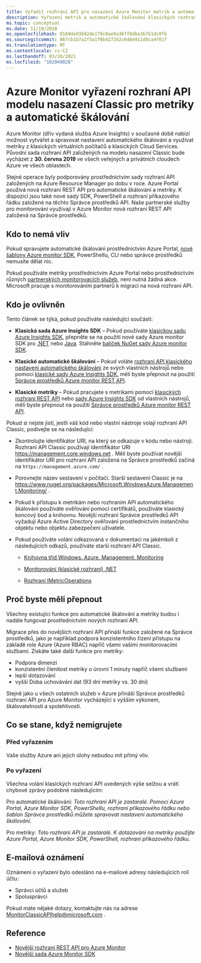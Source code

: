 ```yaml
---
title: Vyřadit rozhraní API pro nasazení Azure Monitor metrik a automatického škálování
description: Vyřazení metrik a automatické škálování klasických rozhraní API, označovaných také jako Azure Service Management (ASM) nebo model nasazení RDFE
ms.topic: conceptual
ms.date: 11/19/2018
ms.openlocfilehash: 0169de93b92de179c0ae9a36ff8dba3b7b1dc0fb
ms.sourcegitcommit: 867cb1b7a1f3a1f0b427282c648d411d0ca4f81f
ms.translationtype: MT
ms.contentlocale: cs-CZ
ms.lasthandoff: 03/20/2021
ms.locfileid: "102049028"
---
```

# <a name="azure-monitor-retirement-of-classic-deployment-model-apis-for-metrics-and-autoscale"></a>Azure Monitor vyřazení rozhraní API modelu nasazení Classic pro metriky a automatické škálování

Azure Monitor (dřív vydaná služba Azure Insights) v současné době nabízí možnost vytvářet a spravovat nastavení automatického škálování a využívat metriky z klasických virtuálních počítačů a klasických Cloud Services. Původní sada rozhraní API založených na modelu nasazení Classic bude vycházet z **30. června 2019** ve všech veřejných a privátních cloudech Azure ve všech oblastech.   

Stejné operace byly podporovány prostřednictvím sady rozhraní API založených na Azure Resource Manager po dobu v roce. Azure Portal používá nová rozhraní REST API pro automatické škálování a metriky. K dispozici jsou také nové sady SDK, PowerShell a rozhraní příkazového řádku založené na těchto Správce prostředků API. Naše partnerské služby pro monitorování využívají v Azure Monitor nová rozhraní REST API založená na Správce prostředků.  

## <a name="who-is-not-affected"></a>Kdo to nemá vliv

Pokud spravujete automatické škálování prostřednictvím Azure Portal, [nové šablony Azure monitor SDK](https://www.nuget.org/packages/Microsoft.Azure.Management.Monitor/), PowerShellu, CLI nebo správce prostředků nemusíte dělat nic.  

Pokud používáte metriky prostřednictvím Azure Portal nebo prostřednictvím různých [partnerských monitorovacích služeb](../partners.md), není nutná žádná akce. Microsoft pracuje s monitorováním partnerů k migraci na nová rozhraní API.

## <a name="who-is-affected"></a>Kdo je ovlivněn

Tento článek se týká, pokud používáte následující součásti:

- **Klasická sada Azure Insights SDK** – Pokud používáte [klasickou sadu Azure Insights SDK](https://www.nuget.org/packages/Microsoft.WindowsAzure.Management.Monitoring/), přepněte se na použití nové sady Azure monitor SDK pro [.NET](https://github.com/azure/azure-libraries-for-net#download) nebo [Java](https://github.com/azure/azure-libraries-for-java#download). Stáhněte [balíček NuGet sady Azure monitor SDK](https://www.nuget.org/packages/Microsoft.Azure.Management.Monitor/).

- **Klasické automatické škálování** – Pokud voláte [rozhraní API klasického nastavení automatického škálování](/previous-versions/azure/reference/mt348562(v=azure.100)) ze svých vlastních nástrojů nebo pomocí [klasické sady Azure Insights SDK](https://www.nuget.org/packages/Microsoft.WindowsAzure.Management.Monitoring/), měli byste přepnout na použití [Správce prostředků Azure monitor REST API](/rest/api/monitor/autoscalesettings).

- **Klasické metriky** – Pokud pracujete s metrikami pomocí [klasických rozhraní REST API](/previous-versions/azure/reference/dn510374(v=azure.100)) nebo  [sady Azure Insights SDK](https://www.nuget.org/packages/Microsoft.WindowsAzure.Management.Monitoring/) od vlastních nástrojů, měli byste přepnout na použití [Správce prostředků Azure monitor REST API](/rest/api/monitor/autoscalesettings). 

Pokud si nejste jistí, jestli váš kód nebo vlastní nástroje volají rozhraní API Classic, podívejte se na následující:

- Zkontrolujte identifikátor URI, na který se odkazuje v kódu nebo nástroji. Rozhraní API Classic používají identifikátor URI https://management.core.windows.net . Měli byste používat novější identifikátor URI pro rozhraní API založená na Správce prostředků začíná na `https://management.azure.com/` .

- Porovnejte název sestavení v počítači. Starší sestavení Classic je na  https://www.nuget.org/packages/Microsoft.WindowsAzure.Management.Monitoring/ .

- Pokud k přístupu k metrikám nebo rozhraním API automatického škálování používáte ověřování pomocí certifikátů, používáte klasický koncový bod a knihovnu. Novější rozhraní Správce prostředků API vyžadují Azure Active Directory ověřování prostřednictvím instančního objektu nebo objektu zabezpečení uživatele.

- Pokud používáte volání odkazovaná v dokumentaci na jakémkoli z následujících odkazů, používáte starší rozhraní API Classic.

  - [Knihovna tříd Windows. Azure. Management. Monitoring](/previous-versions/azure/dn510414(v=azure.100))

  - [Monitorování (klasické rozhraní) .NET](/previous-versions/azure/reference/mt348562(v%3dazure.100))

  - [Rozhraní IMetricOperations](/previous-versions/azure/reference/dn802395(v%3dazure.100))

## <a name="why-you-should-switch"></a>Proč byste měli přepnout

Všechny existující funkce pro automatické škálování a metriky budou i nadále fungovat prostřednictvím nových rozhraní API.  

Migrace přes do novějších rozhraní API přináší funkce založené na Správce prostředků, jako je například podpora konzistentního řízení přístupu na základě role Azure (Azure RBAC) napříč všemi vašimi monitorovacími službami. Získáte také další funkce pro metriky: 

- Podpora dimenzí
- konzistentní členitost metriky o úrovni 1 minuty napříč všemi službami 
- lepší dotazování
- vyšší Doba uchovávání dat (93 dní metriky vs. 30 dní) 

Stejně jako u všech ostatních služeb v Azure přináší Správce prostředků rozhraní API pro Azure Monitor vycházející s vyšším výkonem, škálovatelností a spolehlivostí. 

## <a name="what-happens-if-you-do-not-migrate"></a>Co se stane, když nemigrujete

### <a name="before-retirement"></a>Před vyřazením

Vaše služby Azure ani jejich úlohy nebudou mít přímý vliv.  

### <a name="after-retirement"></a>Po vyřazení

Všechna volání klasických rozhraní API uvedených výše selžou a vrátí chybové zprávy podobné následujícím:

Pro automatické škálování: *Toto rozhraní API je zastaralé. Pomocí Azure Portal, Azure Monitor SDK, PowerShellu, rozhraní příkazového řádku nebo šablon Správce prostředků můžete spravovat nastavení automatického škálování*.  

Pro metriky: *Toto rozhraní API je zastaralé. K dotazování na metriky použijte Azure Portal, Azure Monitor SDK, PowerShell, rozhraní příkazového řádku*.

## <a name="email-notifications"></a>E-mailová oznámení

Oznámení o vyřazení bylo odesláno na e-mailové adresy následujících rolí účtu: 

- Správci účtů a služeb
- Spolusprávci  

Pokud máte nějaké dotazy, kontaktujte nás na adrese MonitorClassicAPIhelp@microsoft.com .  

## <a name="references"></a>Reference

- [Novější rozhraní REST API pro Azure Monitor](/rest/api/monitor/) 
- [Novější sada Azure Monitor SDK](https://www.nuget.org/packages/Microsoft.Azure.Management.Monitor/)

